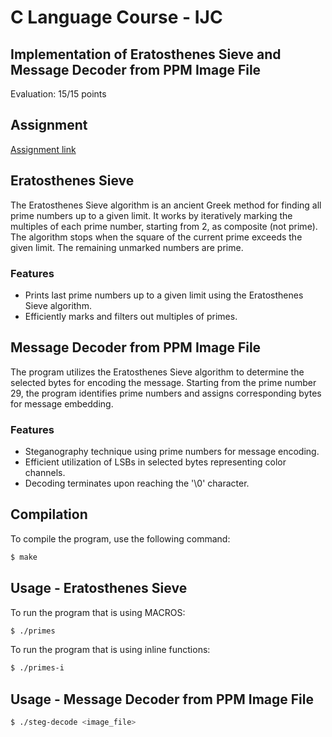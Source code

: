 # C Language Course - IJC

## Implementation of Eratosthenes Sieve and Message Decoder from PPM Image File
Evaluation: 15/15 points

## Assignment
[Assignment link](https://github.com/kezniklm/IJC_project1/blob/8e5b2fa101763383f9cbb40bb6bed6b9c7cd7715/IJC_%20DU1.pdf)

## Eratosthenes Sieve
The Eratosthenes Sieve algorithm is an ancient Greek method for finding all prime numbers up to a given limit. It works by iteratively marking the multiples of each prime number, starting from 2, as composite (not prime). The algorithm stops when the square of the current prime exceeds the given limit. The remaining unmarked numbers are prime.

### Features
* Prints last prime numbers up to a given limit using the Eratosthenes Sieve algorithm.
* Efficiently marks and filters out multiples of primes.

## Message Decoder from PPM Image File
The program utilizes the Eratosthenes Sieve algorithm to determine the selected bytes for encoding the message. Starting from the prime number 29, the program identifies prime numbers and assigns corresponding bytes for message embedding.

### Features
* Steganography technique using prime numbers for message encoding.
* Efficient utilization of LSBs in selected bytes representing color channels.
* Decoding terminates upon reaching the '\0' character.

## Compilation
To compile the program, use the following command:
```bash
$ make
```

## Usage - Eratosthenes Sieve
To run the program that is using MACROS:
```bash
$ ./primes
```
To run the program that is using inline functions:
```bash
$ ./primes-i
```

## Usage - Message Decoder from PPM Image File
```bash
$ ./steg-decode <image_file>
```
